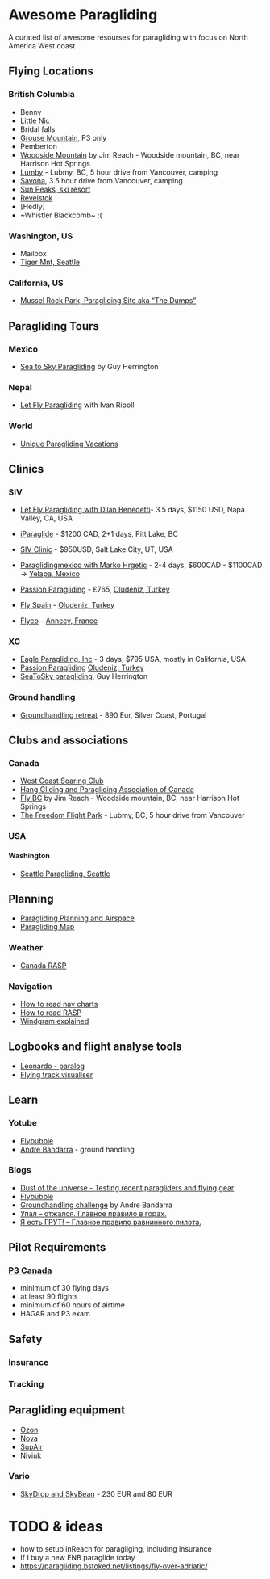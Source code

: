 # Awesome Paragliding 

A curated list of awesome resourses for paragliding with focus on North America West coast

## Flying Locations
### British Columbia
- Benny
- [Little Nic](little_nic.md)
- Bridal falls
- [Grouse Mountain](https://gmft.westcoastsoaringclub.com/flying-grouse), P3 only 
- Pemberton
- [Woodside Mountain](http://www.flybc.org/siteoftheday.htm) by Jim Reach - Woodside mountain, BC, near Harrison Hot Springs
- [Lumby](https://www.freedomflightschool.com/) - Lubmy, BC, 5 hour drive from Vancouver, camping
- [Savona](https://www.flyok.ca/phpbb3/viewtopic.php?f=12&t=121), 3.5 hour drive from Vancouver, camping
- [Sun Peaks, ski resort](sun_peaks.md)
- [Revelstok](http://revelstokeparagliding.com/visiting-pilot-info/)
- [Hedly]
- ~Whistler Blackcomb~ :(

### Washington, US
- Mailbox
- [Tiger Mnt, Seattle](http://nwparagliding.com/PilotInfo/TigerMountain/tabid/236/Default.aspx)
### California, US
- [Mussel Rock Park, Paragliding Site aka “The Dumps”](http://www.paragliding-lessons.com/mrsg/)

## Paragliding Tours
### Mexico
- [Sea to Sky Paragliding](https://www.seatoskyparagliding.com/tours/) by Guy Herrington
### Nepal
- [Let Fly Paragliding](http://www.letflyparagliding.com/nepal-clinic-and-tours-1) with Ivan Ripoll
### World
- [Unique Paragliding Vacations](https://paragliding.bstoked.net/)

## Clinics
### SIV
- [Let Fly Paragliding with Dilan Benedetti](http://www.letflyparagliding.com/siv)- 3.5 days, $1150 USD, Napa Valley, CA, USA
- [iParaglide](http://www.iparaglide.com/paragliding-siv-acro-vancouver/) - $1200 CAD, 2+1 days, Pitt Lake, BC

- [SIV Clinic](https://www.sivclinic.com) - $950USD, Salt Lake City, UT, USA
- [Paraglidingmexico with Marko Hrgetic](https://www.paraglidingmexico.com/en/courses/siv-courses-yelapa) - 2-4 days, $600CAD - $1100CAD  -> [Yelapa, Mexico](https://goo.gl/maps/VQuLpDhtimQXytyy6)
- [Passion Paragliding](https://www.passionparagliding.com/siv) - £765, [Oludeniz, Turkey](https://goo.gl/maps/c4PMG3tYY8CnUGM7A)
- [Fly Spain](https://www.flyspain.co.uk/paragliding-holidays-courses/pilotage-siv/) - [Oludeniz, Turkey](https://goo.gl/maps/c4PMG3tYY8CnUGM7A)
- [Flyeo](https://flyeo.com/en/siv-course-2/) - [Annecy, France](https://goo.gl/maps/RHgJmSfgcjbHb1wN8)

### XC
- [Eagle Paragliding, Inc](https://paragliding.com/services/clinics/thermal-xc-clinic/) - 3 days, $795 USA, mostly in California, USA
- [Passion Paragliding](https://www.passionparagliding.com/siv) [Oludeniz, Turkey](https://goo.gl/maps/c4PMG3tYY8CnUGM7A)
- [SeaToSky paragliding](https://www.seatoskyparagliding.com/), Guy Herrington

### Ground handling
- [Groundhandling retreat](https://www.groundhandlingchallenge.com/retreat) - 890 Eur, Silver Coast, Portugal


## Clubs and associations 
### Canada
- [West Coast Soaring Club](https://www.westcoastsoaringclub.com/)
- [Hang Gliding and Paragliding Association of Canada](https://www.hpac.ca/pub/)
- [Fly BC](http://www.flybc.org/siteoftheday.htm) by Jim Reach - Woodside mountain, BC, near Harrison Hot Springs
- [The Freedom Flight Park](https://www.freedomflightschool.com/) - Lubmy, BC, 5 hour drive from Vancouver
### USA
#### Washington
- [Seattle Paragliding, Seattle](http://www.seattleparagliding.com/tiger.php)


## Planning
- [Paragliding Planning and Airspace](https://flyxc.app)
- [Paragliding Map](https://www.paraglidingmap.com/app/)
### Weather
- [Canada RASP](http://canadarasp.com/windgrams/select-windgram.htm)
### Navigation 
- [How to read nav charts](https://www.nationalgeographic.com/science/phenomena/2016/06/08/how-to-read-an-aeronautical-chart/)
- [How to read RASP](https://www.youtube.com/watch?v=eHksP0QCPW0)
- [Windgram explained](http://wxtofly.net/windgramexplain.html)

## Logbooks and flight analyse tools
- [Leonardo - paralog](http://www.paraglidingforum.com/leonardo)
- [Flying track visualiser](https://ayvri.com/)


## Learn
### Yotube
- [Flybubble](https://www.youtube.com/user/FlybubbleParagliding)
- [Andre Bandarra](https://www.youtube.com/channel/UCzYf1cmKwDMSiII9SSp6IJw/featured) - ground handling
### Blogs
- [Dust of the universe - Testing recent paragliders and flying gear](http://ziadbassil.blogspot.com/)
- [Flybubble](https://flybubble.com/blog/gearguides/paraglider-reviews)
- [Groundhandling challenge](https://www.groundhandlingchallenge.com/retreat) by Andre Bandarra
- [Упал – отжался. Главное правило в горах.](http://www.para2000.ru/xc/xcfly/upal-otzhalsya)
- [Я есть ГРУТ! – Главное правило равнинного пилота.](http://www.para2000.ru/xc/xcfly/plants_rules/)

## Pilot Requirements
### [P3 Canada](https://hpac.ca/pub/?pid=363#PG3)
- minimum of 30 flying days
- at least 90 flights
- minimum of 60 hours of airtime
- HAGAR and P3 exam

## Safety

### Insurance
### Tracking

## Paragliding equipment 
- [Ozon](https://www.flyozone.com/paragliders/)
- [Nova](https://www.nova.eu/en/home/)
- [SupAir](https://www.supair.com/en/)
- [Niviuk](http://niviuk.com/en/)

### Vario
- [SkyDrop and SkyBean](https://skybean.eu/) - 230 EUR and 80 EUR


# TODO & ideas
- how to setup inReach for paragliging, including insurance
- If I buy a new ENB paraglide today 
- https://paragliding.bstoked.net/listings/fly-over-adriatic/


